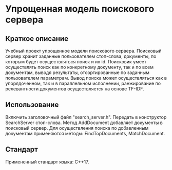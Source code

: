 # Упрощенная модель поискового сервера
## Краткое описание
Учебный проект упрощенное модели поискового сервера.
Поисковый сервер хранит заданные пользователем стоп-слова, документы, по которым будет осуществляться поиск и их id.
Поисковик умеет осуществлять поиск как по конкретному документу, так и по всем документам, выводя результаты, отсортированные по заданным пользователем параметрам.
Вывод поиска может осуществляться как в упорядоченном, так и в параллельном исполнении, ранжирование по релевантности документов осуществляется на основе TF-IDF.
## Использование
Включить заголовочный файл "search_server.h". Передать в конструктор SearchServer стоп-слова. Метод AddDocument добавляет документы в поисковый сервер.
Для осуществления поиска по добавленным документам применяются методы: FindTopDocuments, MatchDocument.
## Стандарт
Примененный стандарт языка: C++17.

